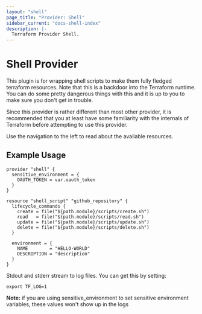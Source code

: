 ```yaml
---
layout: "shell"
page_title: "Provider: Shell"
sidebar_current: "docs-shell-index"
description: |-
  Terraform Provider Shell.
---
```


# Shell Provider

This plugin is for wrapping shell scripts to make them fully fledged terraform resources. Note that this is a backdoor into the Terraform runtime. You can do some pretty dangerous things with this and it is up to you to make sure you don't get in trouble.

Since this provider is rather different than most other provider, it is recommended that you at least have some familiarity with the internals of Terraform before attempting to use this provider.

Use the navigation to the left to read about the available resources.

## Example Usage

```hcl
provider "shell" {
  sensitive_environment = {
    OAUTH_TOKEN = var.oauth_token
  }
}

resource "shell_script" "github_repository" {
  lifecycle_commands {
    create = file("${path.module}/scripts/create.sh")
    read   = file("${path.module}/scripts/read.sh")
    update = file("${path.module}/scripts/update.sh")
    delete = file("${path.module}/scripts/delete.sh")
  }

  environment = {
    NAME        = "HELLO-WORLD"
    DESCRIPTION = "description"
  }
}
```

Stdout and stderr stream to log files. You can get this by setting:

```
export TF_LOG=1
```
**Note:** if you are using sensitive_environment to set sensitive environment variables, these values won't show up in the logs